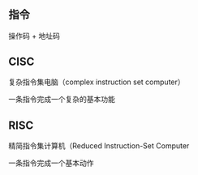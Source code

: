 #

## 指令
操作码 + 地址码

## CISC

复杂指令集电脑（complex instruction set computer）

一条指令完成一个复杂的基本功能

## RISC

精简指令集计算机（Reduced Instruction-Set Computer

一条指令完成一个基本动作

## 